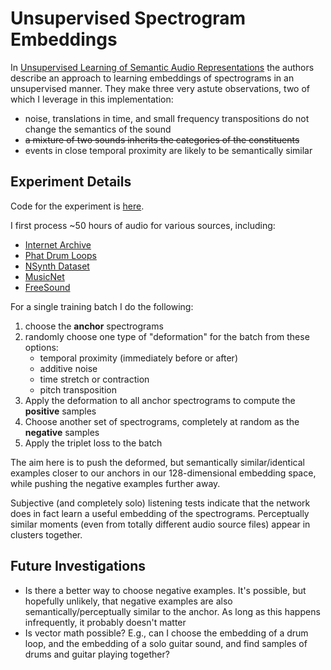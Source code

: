 # Unsupervised Spectrogram Embeddings

In [Unsupervised Learning of Semantic Audio Representations](https://arxiv.org/abs/1711.02209)
the authors describe an approach to learning embeddings of spectrograms in
an unsupervised manner.  They make three very astute observations, two of which
I leverage in this implementation:

- noise, translations in time, and small frequency transpositions do not change
the semantics of the sound
- ~~a mixture of two sounds inherits the categories of the constituents~~
- events in close temporal proximity are likely to be semantically similar

## Experiment Details

Code for the experiment is [here](spectrogram_embedding.py).

I first process ~50 hours of audio for various sources, including:

- [Internet Archive](internetarchive.org)
- [Phat Drum Loops](http://www.phatdrumloops.com/beats.php)
- [NSynth Dataset](https://magenta.tensorflow.org/datasets/)
- [MusicNet](https://homes.cs.washington.edu/~thickstn/musicnet.html)
- [FreeSound](https://freesound.org/)

For a single training batch I do the following:

1. choose the **anchor** spectrograms
2. randomly choose one type of "deformation" for the batch from these options:
    - temporal proximity (immediately before or after)
    - additive noise
    - time stretch or contraction
    - pitch transposition
3. Apply the deformation to all anchor spectrograms to compute the **positive** samples
4. Choose another set of spectrograms, completely at random as the **negative** samples
5. Apply the triplet loss to the batch

The aim here is to push the deformed, but semantically similar/identical examples
closer to our anchors in our 128-dimensional embedding space, while pushing the
negative examples further away.

Subjective (and completely solo) listening tests indicate that the network does
in fact learn a useful embedding of the spectrograms.  Perceptually similar
moments (even from totally different audio source files) appear in clusters
together.

## Future Investigations

- Is there a better way to choose negative examples.  It's possible, but
hopefully unlikely, that negative examples are also semantically/perceptually
similar to the anchor.  As long as this happens infrequently, it probably
doesn't matter
- Is vector math possible?  E.g., can I choose the embedding of a drum loop,
and the embedding of a solo guitar sound, and find samples of drums and guitar
playing together?

